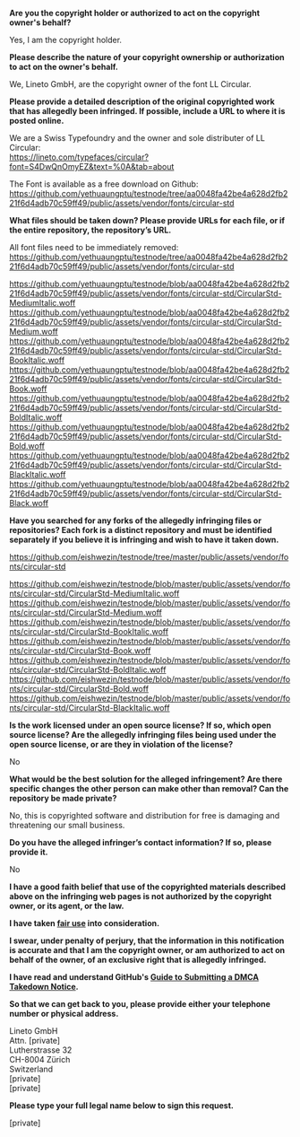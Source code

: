 **Are you the copyright holder or authorized to act on the copyright owner's behalf?**

Yes, I am the copyright holder.

**Please describe the nature of your copyright ownership or authorization to act on the owner's behalf.**

We, Lineto GmbH, are the copyright owner of the font LL Circular.

**Please provide a detailed description of the original copyrighted work that has allegedly been infringed. If possible, include a URL to where it is posted online.**

We are a Swiss Typefoundry and the owner and sole distributer of LL Circular:  
https://lineto.com/typefaces/circular?font=S4DwQnOmyEZ&text=%0A&tab=about

The Font is available as a free download on Github:  
https://github.com/yethuaungptu/testnode/tree/aa0048fa42be4a628d2fb221f6d4adb70c59ff49/public/assets/vendor/fonts/circular-std

**What files should be taken down? Please provide URLs for each file, or if the entire repository, the repository’s URL.**

All font files need to be immediately removed:  
https://github.com/yethuaungptu/testnode/tree/aa0048fa42be4a628d2fb221f6d4adb70c59ff49/public/assets/vendor/fonts/circular-std

https://github.com/yethuaungptu/testnode/blob/aa0048fa42be4a628d2fb221f6d4adb70c59ff49/public/assets/vendor/fonts/circular-std/CircularStd-MediumItalic.woff  
https://github.com/yethuaungptu/testnode/blob/aa0048fa42be4a628d2fb221f6d4adb70c59ff49/public/assets/vendor/fonts/circular-std/CircularStd-Medium.woff  
https://github.com/yethuaungptu/testnode/blob/aa0048fa42be4a628d2fb221f6d4adb70c59ff49/public/assets/vendor/fonts/circular-std/CircularStd-BookItalic.woff  
https://github.com/yethuaungptu/testnode/blob/aa0048fa42be4a628d2fb221f6d4adb70c59ff49/public/assets/vendor/fonts/circular-std/CircularStd-Book.woff  
https://github.com/yethuaungptu/testnode/blob/aa0048fa42be4a628d2fb221f6d4adb70c59ff49/public/assets/vendor/fonts/circular-std/CircularStd-BoldItalic.woff  
https://github.com/yethuaungptu/testnode/blob/aa0048fa42be4a628d2fb221f6d4adb70c59ff49/public/assets/vendor/fonts/circular-std/CircularStd-Bold.woff  
https://github.com/yethuaungptu/testnode/blob/aa0048fa42be4a628d2fb221f6d4adb70c59ff49/public/assets/vendor/fonts/circular-std/CircularStd-BlackItalic.woff  
https://github.com/yethuaungptu/testnode/blob/aa0048fa42be4a628d2fb221f6d4adb70c59ff49/public/assets/vendor/fonts/circular-std/CircularStd-Black.woff

**Have you searched for any forks of the allegedly infringing files or repositories? Each fork is a distinct repository and must be identified separately if you believe it is infringing and wish to have it taken down.**

https://github.com/eishwezin/testnode/tree/master/public/assets/vendor/fonts/circular-std

https://github.com/eishwezin/testnode/blob/master/public/assets/vendor/fonts/circular-std/CircularStd-MediumItalic.woff  
https://github.com/eishwezin/testnode/blob/master/public/assets/vendor/fonts/circular-std/CircularStd-Medium.woff  
https://github.com/eishwezin/testnode/blob/master/public/assets/vendor/fonts/circular-std/CircularStd-BookItalic.woff  
https://github.com/eishwezin/testnode/blob/master/public/assets/vendor/fonts/circular-std/CircularStd-Book.woff  
https://github.com/eishwezin/testnode/blob/master/public/assets/vendor/fonts/circular-std/CircularStd-BoldItalic.woff  
https://github.com/eishwezin/testnode/blob/master/public/assets/vendor/fonts/circular-std/CircularStd-Bold.woff  
https://github.com/eishwezin/testnode/blob/master/public/assets/vendor/fonts/circular-std/CircularStd-BlackItalic.woff

**Is the work licensed under an open source license? If so, which open source license? Are the allegedly infringing files being used under the open source license, or are they in violation of the license?**

No

**What would be the best solution for the alleged infringement? Are there specific changes the other person can make other than removal? Can the repository be made private?**

No, this is copyrighted software and distribution for free is damaging and threatening our small business.

**Do you have the alleged infringer’s contact information? If so, please provide it.**

No

**I have a good faith belief that use of the copyrighted materials described above on the infringing web pages is not authorized by the copyright owner, or its agent, or the law.**

**I have taken <a href="https://www.lumendatabase.org/topics/22">fair use</a> into consideration.**

**I swear, under penalty of perjury, that the information in this notification is accurate and that I am the copyright owner, or am authorized to act on behalf of the owner, of an exclusive right that is allegedly infringed.**

**I have read and understand GitHub's <a href="https://docs.github.com/articles/guide-to-submitting-a-dmca-takedown-notice/">Guide to Submitting a DMCA Takedown Notice</a>.**

**So that we can get back to you, please provide either your telephone number or physical address.**

Lineto GmbH  
Attn. [private]  
Lutherstrasse 32  
CH-8004 Zürich  
Switzerland  
[private]  
[private]

**Please type your full legal name below to sign this request.**

[private]
